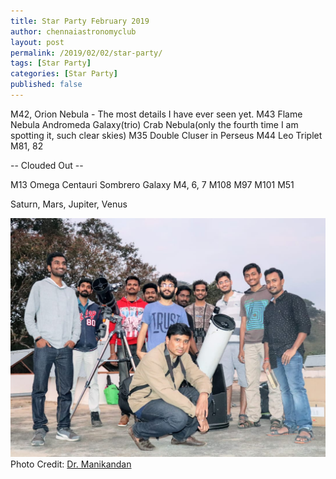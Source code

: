 ```yaml
---
title: Star Party February 2019
author: chennaiastronomyclub
layout: post
permalink: /2019/02/02/star-party/
tags: [Star Party]
categories: [Star Party]
published: false 
---
```


M42, Orion Nebula - The most details I have ever seen yet.
M43
Flame Nebula
Andromeda Galaxy(trio)
Crab Nebula(only the fourth time I am spotting it, such clear skies)
M35
Double Cluser in Perseus
M44
Leo Triplet
M81, 82

-- Clouded Out --

M13
Omega Centauri
Sombrero Galaxy
M4, 6, 7
M108
M97
M101
M51

Saturn, Mars, Jupiter, Venus


![The team](/img/2019/star-party-february.jpeg)
<span class="image-credit">Photo Credit: <a href="https://facebook.com/astronomersiva">Dr. Manikandan</a></span>
